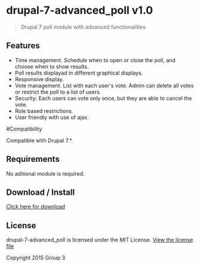 # drupal-7-advanced_poll v1.0

> Drupal 7 poll module with advanced functionalities

## Features

* Time management​. Schedule when to open or close the poll, and choose when to show results.
* Poll results displayad in different graphical displays. 
* Responsive display.
* Vote management​. List with each user's vote. Admin can delete all votes or restrict the poll to a list of users.
* Security​: Each users can vote only once, but they are able to cancel the vote. 
* Role based restrictions.
* User friendly with use of ajax. 

#Compatibility

Compatible with Drupal 7.*. 

## Requirements

No aditional module is required.

## Download / Install

[Click here for download](https://github.com/zoli-fischer/drupal-7-advanced_poll/raw/master/advanced_poll.zip)

## License

drupal-7-advanced_poll is licensed under the MIT License. [View the license file](LICENSE)

Copyright 2015 Group 3